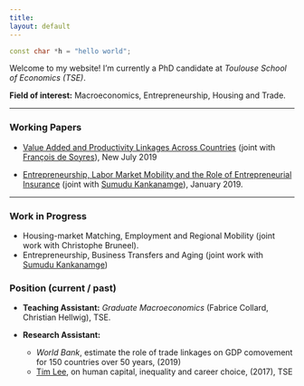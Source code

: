 ```yaml
---
title: 
layout: default
---
```


```c++
const char *h = "hello world";
```
Welcome to my website! I’m currently a PhD candidate at *Toulouse School of Economics (TSE)*. 

**Field of interest:** Macroeconomics, Entrepreneurship, Housing and Trade.

* * *

### Working Papers

*   [Value Added and Productivity Linkages Across Countries](http://agaillard.eu/projects/TCP/) (joint with [François de Soyres](https://sites.google.com/site/francoisdesoyres/research)), New July 2019

*   [Entrepreneurship, Labor Market Mobility and the Role of Entrepreneurial Insurance](http://agaillard.eu/projects/ELMM/) (joint with [Sumudu Kankanamge](http://kankanamge.free.fr/)), January 2019.

* * *

### Work in Progress

*   Housing-market Matching, Employment and Regional Mobility (joint work with Christophe Bruneel).
*   Entrepreneurship, Business Transfers and Aging (joint work with [Sumudu Kankanamge](http://kankanamge.free.fr/))


### Position (current / past)

*   **Teaching Assistant:** _Graduate Macroeconomics_ (Fabrice Collard, Christian Hellwig), TSE.

*   **Research Assistant:** 
    - *World Bank*, estimate the role of trade linkages on GDP comovement for 150 countries over 50 years, (2019)
    - [Tim Lee](http://www.syleetim.net), on human capital, inequality and career choice, (2017), TSE

